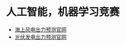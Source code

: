 # 人工智能，机器学习竞赛
- [海上风电出力预测官网](https://www.dcic-china.com/competitions/10098)
- [光伏发电出力预测官网](https://www.dcic-china.com/competitions/10097)
